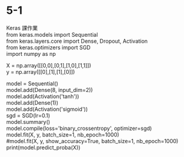 # 5-1
Keras 課作業  
from keras.models import Sequential  
from keras.layers.core import Dense, Dropout, Activation  
from keras.optimizers import SGD  
import numpy as np   

X = np.array([[0,0],[0,1],[1,0],[1,1]])  
y = np.array([[0],[1],[1],[0]])  

model = Sequential()  
model.add(Dense(8, input_dim=2))  
model.add(Activation('tanh'))  
model.add(Dense(1))  
model.add(Activation('sigmoid'))  
sgd = SGD(lr=0.1)  
model.summary()  
model.compile(loss='binary_crossentropy', optimizer=sgd)  
model.fit(X, y, batch_size=1, nb_epoch=1000)  
#model.fit(X, y, show_accuracy=True, batch_size=1, nb_epoch=1000)  
print(model.predict_proba(X))  
